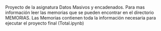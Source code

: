 Proyecto de la asignatura Datos Masivos y encadenados. 
Para mas información leer las memorias que se pueden encontrar en el directorio MEMORIAS.
Las Memorias contienen toda la información necesaria para ejecutar el proyecto final (Total.ipynb)
